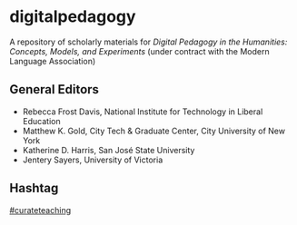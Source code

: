 digitalpedagogy
===============

A repository of scholarly materials for *Digital Pedagogy in the Humanities: Concepts, Models, and Experiments* (under contract with the Modern Language Association)

## General Editors 

* Rebecca Frost Davis, National Institute for Technology in Liberal Education
* Matthew K. Gold, City Tech & Graduate Center, City University of New York
* Katherine D. Harris, San José State University
* Jentery Sayers, University of Victoria

## Hashtag

[#curateteaching](https://twitter.com/hashtag/curateteaching?f=realtime&src=hash)
